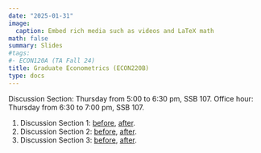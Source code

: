 ```yaml
---
date: "2025-01-31"
image:
  caption: Embed rich media such as videos and LaTeX math
math: false
summary: Slides
#tags:
#- ECON120A (TA Fall 24)
title: Graduate Econometrics (ECON220B)
type: docs
---
```


Discussion Section: Thursday from 5:00 to 6:30 pm, SSB 107. Office hour: Thursday from 6:30 to 7:00 pm, SSB 107. 
1. Discussion Section 1: [before](https://lapobini.github.io/discussion/ECON220B_winter25/ds1.pdf), [after](https://lapobini.github.io/discussion/ECON220B_winter25/ds1_annotated.pdf).
2. Discussion Section 2: [before](https://lapobini.github.io/discussion/ECON220B_winter25/ds2.pdf), [after](https://lapobini.github.io/discussion/ECON220B_winter25/ds2_annotated.pdf).
2. Discussion Section 3: [before](https://lapobini.github.io/discussion/ECON220B_winter25/ds3.pdf), [after](https://lapobini.github.io/discussion/ECON220B_winter25/ds3_annotated.pdf).